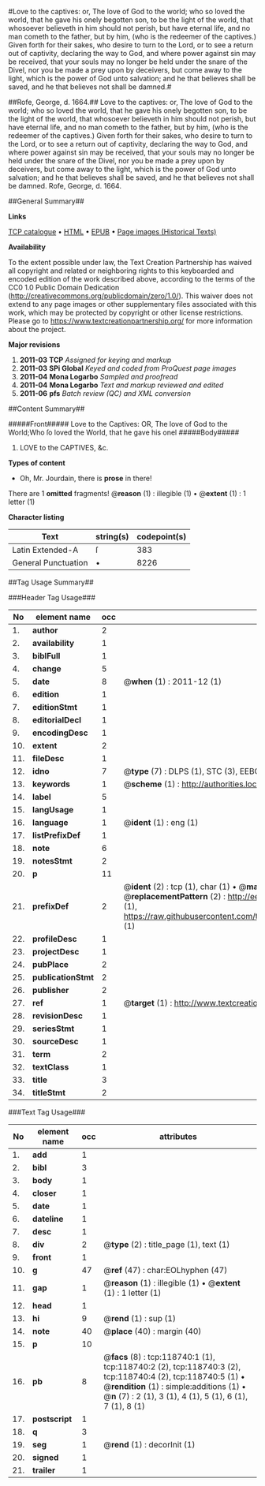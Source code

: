 #Love to the captives: or, The love of God to the world; who so loved the world, that he gave his onely begotten son, to be the light of the world, that whosoever believeth in him should not perish, but have eternal life, and no man cometh to the father, but by him, (who is the redeemer of the captives.) Given forth for their sakes, who desire to turn to the Lord, or to see a return out of captivity, declaring the way to God, and where power against sin may be received, that your souls may no longer be held under the snare of the Divel, nor you be made a prey upon by deceivers, but come away to the light, which is the power of God unto salvation; and he that believes shall be saved, and he that believes not shall be damned.#

##Rofe, George, d. 1664.##
Love to the captives: or, The love of God to the world; who so loved the world, that he gave his onely begotten son, to be the light of the world, that whosoever believeth in him should not perish, but have eternal life, and no man cometh to the father, but by him, (who is the redeemer of the captives.) Given forth for their sakes, who desire to turn to the Lord, or to see a return out of captivity, declaring the way to God, and where power against sin may be received, that your souls may no longer be held under the snare of the Divel, nor you be made a prey upon by deceivers, but come away to the light, which is the power of God unto salvation; and he that believes shall be saved, and he that believes not shall be damned.
Rofe, George, d. 1664.

##General Summary##

**Links**

[TCP catalogue](http://www.ota.ox.ac.uk/tcp/)  • 
[HTML](http://tei.it.ox.ac.uk/tcp/Texts-HTML/free/A91/A91923.html)  • 
[EPUB](http://tei.it.ox.ac.uk/tcp/Texts-EPUB/free/A91/A91923.epub) • 
[Page images (Historical Texts)](https://historicaltexts.jisc.ac.uk/eebo-99866465e)

**Availability**

To the extent possible under law, the Text Creation Partnership has waived all copyright and related or neighboring rights to this keyboarded and encoded edition of the work described above, according to the terms of the CC0 1.0 Public Domain Dedication (http://creativecommons.org/publicdomain/zero/1.0/). This waiver does not extend to any page images or other supplementary files associated with this work, which may be protected by copyright or other license restrictions. Please go to https://www.textcreationpartnership.org/ for more information about the project.

**Major revisions**

1. __2011-03__ __TCP__ *Assigned for keying and markup*
1. __2011-03__ __SPi Global__ *Keyed and coded from ProQuest page images*
1. __2011-04__ __Mona Logarbo__ *Sampled and proofread*
1. __2011-04__ __Mona Logarbo__ *Text and markup reviewed and edited*
1. __2011-06__ __pfs__ *Batch review (QC) and XML conversion*

##Content Summary##

#####Front#####
Love to the Captives: OR, The love of God to the World;Who ſo loved the World, that he gave his onel
#####Body#####

1. LOVE to the CAPTIVES, &c.

**Types of content**

  * Oh, Mr. Jourdain, there is **prose** in there!

There are 1 **omitted** fragments! 
 @__reason__ (1) : illegible (1)  •  @__extent__ (1) : 1 letter (1)

**Character listing**


|Text|string(s)|codepoint(s)|
|---|---|---|
|Latin Extended-A|ſ|383|
|General Punctuation|•|8226|

##Tag Usage Summary##

###Header Tag Usage###

|No|element name|occ|attributes|
|---|---|---|---|
|1.|__author__|2||
|2.|__availability__|1||
|3.|__biblFull__|1||
|4.|__change__|5||
|5.|__date__|8| @__when__ (1) : 2011-12 (1)|
|6.|__edition__|1||
|7.|__editionStmt__|1||
|8.|__editorialDecl__|1||
|9.|__encodingDesc__|1||
|10.|__extent__|2||
|11.|__fileDesc__|1||
|12.|__idno__|7| @__type__ (7) : DLPS (1), STC (3), EEBO-CITATION (1), PROQUEST (1), VID (1)|
|13.|__keywords__|1| @__scheme__ (1) : http://authorities.loc.gov/ (1)|
|14.|__label__|5||
|15.|__langUsage__|1||
|16.|__language__|1| @__ident__ (1) : eng (1)|
|17.|__listPrefixDef__|1||
|18.|__note__|6||
|19.|__notesStmt__|2||
|20.|__p__|11||
|21.|__prefixDef__|2| @__ident__ (2) : tcp (1), char (1)  •  @__matchPattern__ (2) : ([0-9\-]+):([0-9IVX]+) (1), (.+) (1)  •  @__replacementPattern__ (2) : http://eebo.chadwyck.com/downloadtiff?vid=$1&page=$2 (1), https://raw.githubusercontent.com/textcreationpartnership/Texts/master/tcpchars.xml#$1 (1)|
|22.|__profileDesc__|1||
|23.|__projectDesc__|1||
|24.|__pubPlace__|2||
|25.|__publicationStmt__|2||
|26.|__publisher__|2||
|27.|__ref__|1| @__target__ (1) : http://www.textcreationpartnership.org/docs/. (1)|
|28.|__revisionDesc__|1||
|29.|__seriesStmt__|1||
|30.|__sourceDesc__|1||
|31.|__term__|2||
|32.|__textClass__|1||
|33.|__title__|3||
|34.|__titleStmt__|2||


###Text Tag Usage###

|No|element name|occ|attributes|
|---|---|---|---|
|1.|__add__|1||
|2.|__bibl__|3||
|3.|__body__|1||
|4.|__closer__|1||
|5.|__date__|1||
|6.|__dateline__|1||
|7.|__desc__|1||
|8.|__div__|2| @__type__ (2) : title_page (1), text (1)|
|9.|__front__|1||
|10.|__g__|47| @__ref__ (47) : char:EOLhyphen (47)|
|11.|__gap__|1| @__reason__ (1) : illegible (1)  •  @__extent__ (1) : 1 letter (1)|
|12.|__head__|1||
|13.|__hi__|9| @__rend__ (1) : sup (1)|
|14.|__note__|40| @__place__ (40) : margin (40)|
|15.|__p__|10||
|16.|__pb__|8| @__facs__ (8) : tcp:118740:1 (1), tcp:118740:2 (2), tcp:118740:3 (2), tcp:118740:4 (2), tcp:118740:5 (1)  •  @__rendition__ (1) : simple:additions (1)  •  @__n__ (7) : 2 (1), 3 (1), 4 (1), 5 (1), 6 (1), 7 (1), 8 (1)|
|17.|__postscript__|1||
|18.|__q__|3||
|19.|__seg__|1| @__rend__ (1) : decorInit (1)|
|20.|__signed__|1||
|21.|__trailer__|1||
